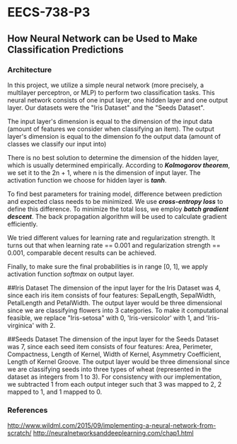 # EECS-738-P3
## How Neural Network can be Used to Make Classification Predictions

### Architecture

In this project, we utilize a simple neural network (more precisely, a multilayer perceptron, or MLP) to perform two classification tasks. This neural network consists of one input layer, one hidden layer and one output layer. Our datasets were the "Iris Dataset" and the "Seeds Dataset".

The input layer's dimension is equal to the dimension of the input data (amount of features we consider when classifying an item). The output layer's dimension is equal to the dimension fo the output data (amount of classes we classify our input into)

There is no best solution to determine the dimension of the hidden layer, which is usually determined empirically. According to ***Kolmogorov theorem***, we set it to the 2n + 1, where n is the dimension of input layer. The activation function we choose for hidden layer is ***tanh***.

To find best parameters for training model, difference between prediction and expected class needs to be minimized. We use ***cross-entropy loss*** to define this difference. To minimize the total loss, we employ ***batch gradient descent***. The back propagation algorithm will be used to calculate gradient efficiently.

We tried different values for learning rate and regularization strength. It turns out that when learning rate == 0.001 and regularization strength == 0.001, comparable decent results can be achieved.

Finally, to make sure the final probabilities is in range [0, 1], we apply activation function *softmax* on output layer.

##Iris Dataset
The dimension of the input layer for the Iris Dataset was 4, since each iris item consists of four features: SepalLength, SepalWidth, PetalLength and PetalWidth. The output layer would be three dimensional since we are classifying flowers into 3 categories. To make it computational feasible,  we replace "Iris-setosa" with 0, 'Iris-versicolor' with 1, and 'Iris-virginica' with 2.


##Seeds Dataset
The dimension of the input layer for the Seeds Dataset was 7, since each seed item consists of four features: Area, Perimeter, Compactness, Length of Kernel, Width of Kernel, Asymmetry Coefficient, Length of Kernel Groove. The output layer would be three dimensional since we are classifying seeds into three types of wheat (represented in the dataset as integers from 1 to 3). For consistency with our implementation, we subtracted 1 from each output integer such that 3 was mapped to 2, 2 mapped to 1, and 1 mapped to 0.


### References

http://www.wildml.com/2015/09/implementing-a-neural-network-from-scratch/
http://neuralnetworksanddeeplearning.com/chap1.html

